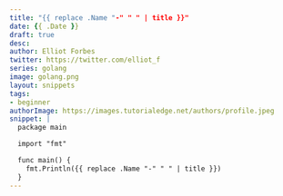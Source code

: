 ```yaml
---
title: "{{ replace .Name "-" " " | title }}"
date: {{ .Date }}
draft: true
desc: 
author: Elliot Forbes
twitter: https://twitter.com/elliot_f
series: golang
image: golang.png
layout: snippets
tags:
- beginner
authorImage: https://images.tutorialedge.net/authors/profile.jpeg
snippet: |
  package main

  import "fmt"

  func main() {
    fmt.Println({{ replace .Name "-" " " | title }})
  }
---
```

